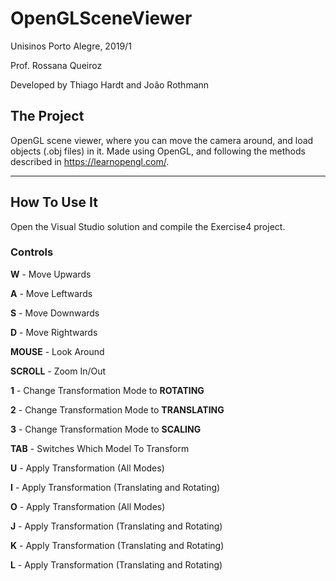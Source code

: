 # OpenGLSceneViewer

Unisinos Porto Alegre, 2019/1

Prof. Rossana Queiroz

Developed by Thiago Hardt and João Rothmann

## The Project
OpenGL scene viewer, where you can move the camera around, and load objects (.obj files) in it.
Made using OpenGL, and following the methods described in https://learnopengl.com/. 

----

## How To Use It
Open the Visual Studio solution and compile the Exercise4 project.

### Controls
**W** - Move Upwards

**A** - Move Leftwards

**S** - Move Downwards

**D** - Move Rightwards

**MOUSE** - Look Around

**SCROLL** - Zoom In/Out

**1** - Change Transformation Mode to **ROTATING**

**2** - Change Transformation Mode to **TRANSLATING**

**3** - Change Transformation Mode to **SCALING**

**TAB** - Switches Which Model To Transform

**U** - Apply Transformation (All Modes)

**I** - Apply Transformation (Translating and Rotating)

**O** - Apply Transformation (All Modes)

**J** - Apply Transformation (Translating and Rotating)

**K** - Apply Transformation (Translating and Rotating)

**L** - Apply Transformation (Translating and Rotating)

